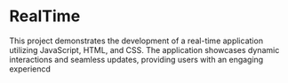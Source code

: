 # RealTime
This project demonstrates the development of a real-time application utilizing JavaScript, HTML, and CSS. The application showcases dynamic interactions and seamless updates, providing users with an engaging experiencd
